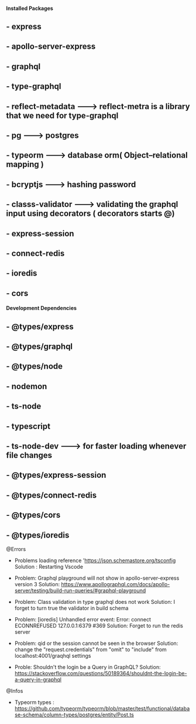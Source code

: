 #### Installed Packages

## - express

## - apollo-server-express

## - graphql

## - type-graphql

## - reflect-metadata ---> reflect-metra is a library that we need for type-graphql

## - pg ---> postgres

## - typeorm ---> database orm( Object–relational mapping )

## - bcryptjs ---> hashing password

## - classs-validator ---> validating the graphql input using decorators ( decorators starts @)

## - express-session

## - connect-redis

## - ioredis

## - cors

#### Development Dependencies

## - @types/express

## - @types/graphql

## - @types/node

## - nodemon

## - ts-node

## - typescript

## - ts-node-dev ---> for faster loading whenever file changes

## - @types/express-session

## - @types/connect-redis

## - @types/cors

## - @types/ioredis

@Errors

- Problems loading reference 'https://json.schemastore.org/tsconfig
  Solution : Restarting Vscode
- Problem: Graphql playground will not show in apollo-server-express version 3
  Solution: https://www.apollographql.com/docs/apollo-server/testing/build-run-queries/#graphql-playground

- Problem: Class validation in type graphql does not work
  Solution: I forget to turn true the validator in build schema

- Problem: [ioredis] Unhandled error event: Error: connect ECONNREFUSED 127.0.0.1:6379 #369
  Solution: Forget to run the redis server

- Problem: qid or the session cannot be seen in the browser
  Solution: change the "request.credentials" from "omit" to "include" from localhost:4001/graqhql settings

- Proble: Shouldn't the login be a Query in GraphQL?
  Solution: https://stackoverflow.com/questions/50189364/shouldnt-the-login-be-a-query-in-graphql

@Infos

- Typeorm types :
  https://github.com/typeorm/typeorm/blob/master/test/functional/database-schema/column-types/postgres/entity/Post.ts
